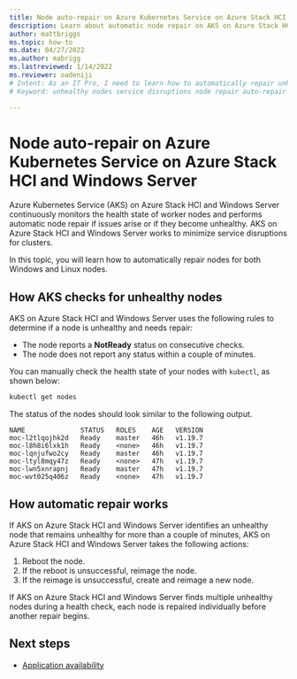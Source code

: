 ```yaml
---
title: Node auto-repair on Azure Kubernetes Service on Azure Stack HCI and Windows Server
description: Learn about automatic node repair on AKS on Azure Stack HCI and Windows Server Windows and Linux nodes.
author: mattbriggs
ms.topic: how-to
ms.date: 04/27/2022
ms.author: mabrigg 
ms.lastreviewed: 1/14/2022
ms.reviewer: oadeniji
# Intent: As an IT Pro, I need to learn how to automatically repair unhealthy nodes in order to avoid service disruptions.
# Keyword: unhealthy nodes service disruptions node repair auto-repair

---
```


# Node auto-repair on Azure Kubernetes Service on Azure Stack HCI and Windows Server

Azure Kubernetes Service (AKS) on Azure Stack HCI and Windows Server continuously monitors the health state of worker nodes and performs automatic node repair if issues arise or if they become unhealthy. AKS on Azure Stack HCI and Windows Server works to minimize service disruptions for clusters.

In this topic, you will learn how to automatically repair nodes for both Windows and Linux nodes.

## How AKS checks for unhealthy nodes

AKS on Azure Stack HCI and Windows Server uses the following rules to determine if a node is unhealthy and needs repair:

- The node reports a **NotReady** status on consecutive checks. 
- The node does not report any status within a couple of minutes.

You can manually check the health state of your nodes with `kubectl`, as shown below:

```powershell
kubectl get nodes
```

The status of the nodes should look similar to the following output.

```Output
NAME              STATUS   ROLES    AGE   VERSION
moc-l2tlqojhk2d   Ready    master   46h   v1.19.7
moc-l8h8i6lxk1h   Ready    <none>   46h   v1.19.7
moc-lqnjufwo2cy   Ready    master   46h   v1.19.7
moc-ltyl8mqy47z   Ready    <none>   47h   v1.19.7
moc-lwn5xnrapnj   Ready    master   47h   v1.19.7
moc-wvt025q406z   Ready    <none>   47h   v1.19.7
```

## How automatic repair works

If AKS on Azure Stack HCI and Windows Server identifies an unhealthy node that remains unhealthy for more than a couple of minutes, AKS on Azure Stack HCI and Windows Server takes the following actions:

1. Reboot the node.
2. If the reboot is unsuccessful, reimage the node.
3. If the reimage is unsuccessful, create and reimage a new node.

If AKS on Azure Stack HCI and Windows Server finds multiple unhealthy nodes during a health check, each node is repaired individually before another repair begins.

## Next steps

- [Application availability](./app-availability.md)
